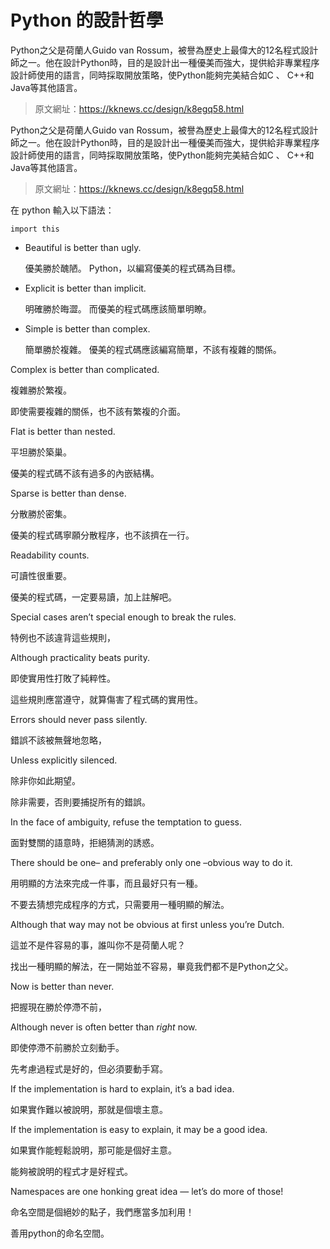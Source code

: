 # Python 的設計哲學

Python之父是荷蘭人Guido van Rossum，被譽為歷史上最偉大的12名程式設計師之一。他在設計Python時，目的是設計出一種優美而強大，提供給非專業程序設計師使用的語言，同時採取開放策略，使Python能夠完美結合如C 、 C++和Java等其他語言。

> 原文網址：https://kknews.cc/design/k8egq58.html

Python之父是荷蘭人Guido van Rossum，被譽為歷史上最偉大的12名程式設計師之一。他在設計Python時，目的是設計出一種優美而強大，提供給非專業程序設計師使用的語言，同時採取開放策略，使Python能夠完美結合如C 、 C++和Java等其他語言。

> 原文網址：https://kknews.cc/design/k8egq58.html


在 python 輸入以下語法：

    import this
    

- Beautiful is better than ugly.

  優美勝於醜陋。
  Python，以編寫優美的程式碼為目標。

- Explicit is better than implicit.

  明確勝於晦澀。
  而優美的程式碼應該簡單明瞭。

- Simple is better than complex.

  簡單勝於複雜。
  優美的程式碼應該編寫簡單，不該有複雜的關係。

Complex is better than complicated.

複雜勝於繁複。

即使需要複雜的關係，也不該有繁複的介面。

Flat is better than nested.

平坦勝於築巢。

優美的程式碼不該有過多的內嵌結構。

Sparse is better than dense.

分散勝於密集。

優美的程式碼寧願分散程序，也不該擠在一行。

Readability counts.

可讀性很重要。

優美的程式碼，一定要易讀，加上註解吧。

Special cases aren’t special enough to break the rules.

特例也不該違背這些規則，

Although practicality beats purity.

即使實用性打敗了純粹性。

這些規則應當遵守，就算傷害了程式碼的實用性。

Errors should never pass silently.

錯誤不該被無聲地忽略，

Unless explicitly silenced.

除非你如此期望。

除非需要，否則要捕捉所有的錯誤。

In the face of ambiguity, refuse the temptation to guess.

面對雙關的語意時，拒絕猜測的誘惑。

There should be one– and preferably only one –obvious way to do it.

用明顯的方法來完成一件事，而且最好只有一種。

不要去猜想完成程序的方式，只需要用一種明顯的解法。

Although that way may not be obvious at first unless you’re Dutch.

這並不是件容易的事，誰叫你不是荷蘭人呢？

找出一種明顯的解法，在一開始並不容易，畢竟我們都不是Python之父。

Now is better than never.

把握現在勝於停滯不前，

Although never is often better than *right* now.

即使停滯不前勝於立刻動手。

先考慮過程式是好的，但必須要動手寫。

If the implementation is hard to explain, it’s a bad idea.

如果實作難以被說明，那就是個壞主意。

If the implementation is easy to explain, it may be a good idea.

如果實作能輕鬆說明，那可能是個好主意。

能夠被說明的程式才是好程式。

Namespaces are one honking great idea — let’s do more of those!

命名空間是個絕妙的點子，我們應當多加利用！

善用python的命名空間。

 
